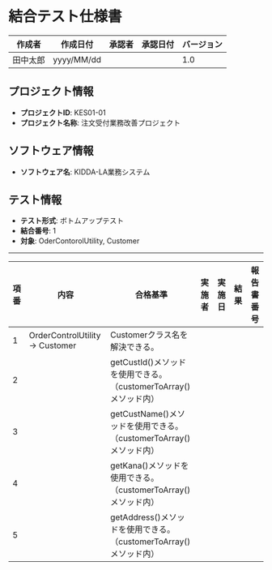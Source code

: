 # 結合テスト仕様書

| 作成者 | 作成日付 | 承認者 | 承認日付 | バージョン |
|--------|----------|--------|----------|------------|
| 田中太郎 | yyyy/MM/dd | | | 1.0 |

## プロジェクト情報
- **プロジェクトID**: KES01-01
- **プロジェクト名称**: 注文受付業務改善プロジェクト

## ソフトウェア情報
- **ソフトウェア名**: KIDDA-LA業務システム

## テスト情報
- **テスト形式**: ボトムアップテスト
- **結合番号**: 1
- **対象**: OderContorolUtility, Customer
---

| 項番 | 内容 | 合格基準 | 実施者 | 実施日 | 結果 | 報告書番号 |
|------|------|----------|--------|--------|------|------------|
| 1    | OrderControlUtility → Customer | Customerクラス名を解決できる。 | | | | |
| 2    | | getCustId()メソッドを使用できる。<br>（customerToArray()メソッド内） | | | | |
| 3    | | getCustName()メソッドを使用できる。<br>（customerToArray()メソッド内） | | | | |
| 4    | |getKana()メソッドを使用できる。<br>（customerToArray()メソッド内）  | | | | |
| 5    | | getAddress()メソッドを使用できる。<br>（customerToArray()メソッド内） | | | | |